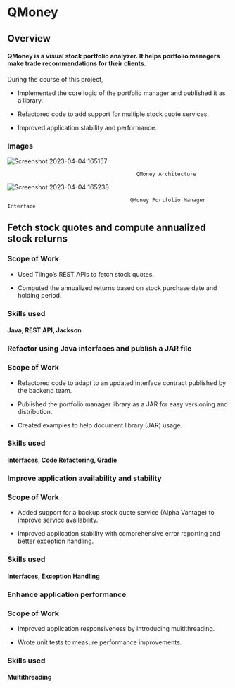 
# QMoney

## Overview

#### QMoney is a visual stock portfolio analyzer. It helps portfolio managers make trade recommendations for their clients.

During the course of this project,

* Implemented the core logic of the portfolio manager and published it as a library.

* Refactored code to add support for multiple stock quote services.

* Improved application stability and performance.

### Images

![Screenshot 2023-04-04 165157](https://user-images.githubusercontent.com/69622683/229778252-d93e1438-0230-4681-b9b2-5c343eb84569.png)

                                             QMoney Architecture
                                          
![Screenshot 2023-04-04 165238](https://user-images.githubusercontent.com/69622683/229778418-e5b9cfac-5d69-46fa-ad68-a92538042f7a.png)

                                           QMoney Portfolio Manager Interface

## Fetch stock quotes and compute annualized stock returns

### Scope of Work

* Used Tiingo’s REST APIs to fetch stock quotes.

* Computed the annualized returns based on stock purchase date and holding period.

### Skills used

#### Java, REST API, Jackson

### Refactor using Java interfaces and publish a JAR file

### Scope of Work

* Refactored code to adapt to an updated interface contract published by the backend team.

* Published the portfolio manager library as a JAR for easy versioning and distribution.

* Created examples to help document library (JAR) usage.

### Skills used

#### Interfaces, Code Refactoring, Gradle

### Improve application availability and stability

### Scope of Work

* Added support for a backup stock quote service (Alpha Vantage) to improve service availability.

* Improved application stability with comprehensive error reporting and better exception handling.

### Skills used

#### Interfaces, Exception Handling

### Enhance application performance

### Scope of Work

* Improved application responsiveness by introducing multithreading.

* Wrote unit tests to measure performance improvements.

### Skills used

#### Multithreading
